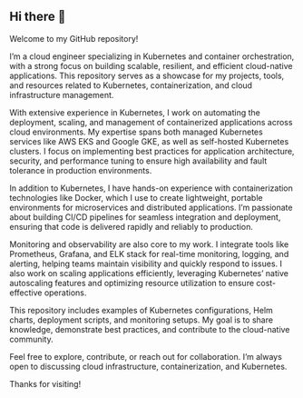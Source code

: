 ## Hi there 👋

Welcome to my GitHub repository!

I’m a cloud engineer specializing in Kubernetes and container orchestration, with a strong focus on building scalable, resilient, and efficient cloud-native applications. This repository serves as a showcase for my projects, tools, and resources related to Kubernetes, containerization, and cloud infrastructure management.

With extensive experience in Kubernetes, I work on automating the deployment, scaling, and management of containerized applications across cloud environments. My expertise spans both managed Kubernetes services like AWS EKS and Google GKE, as well as self-hosted Kubernetes clusters. I focus on implementing best practices for application architecture, security, and performance tuning to ensure high availability and fault tolerance in production environments.

In addition to Kubernetes, I have hands-on experience with containerization technologies like Docker, which I use to create lightweight, portable environments for microservices and distributed applications. I’m passionate about building CI/CD pipelines for seamless integration and deployment, ensuring that code is delivered rapidly and reliably to production.

Monitoring and observability are also core to my work. I integrate tools like Prometheus, Grafana, and ELK stack for real-time monitoring, logging, and alerting, helping teams maintain visibility and quickly respond to issues. I also work on scaling applications efficiently, leveraging Kubernetes’ native autoscaling features and optimizing resource utilization to ensure cost-effective operations.

This repository includes examples of Kubernetes configurations, Helm charts, deployment scripts, and monitoring setups. My goal is to share knowledge, demonstrate best practices, and contribute to the cloud-native community.

Feel free to explore, contribute, or reach out for collaboration. I’m always open to discussing cloud infrastructure, containerization, and Kubernetes.

Thanks for visiting!



